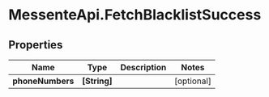 # MessenteApi.FetchBlacklistSuccess

## Properties
Name | Type | Description | Notes
------------ | ------------- | ------------- | -------------
**phoneNumbers** | **[String]** |  | [optional] 


